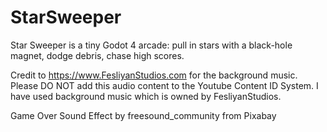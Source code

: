 # StarSweeper
Star Sweeper is a tiny Godot 4 arcade: pull in stars with a black-hole magnet, dodge debris, chase high scores.

Credit to https://www.FesliyanStudios.com for the background music.
Please DO NOT add this audio content to the Youtube Content ID System. I have used background music which is owned by FesliyanStudios.

Game Over Sound Effect by freesound_community from Pixabay
